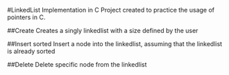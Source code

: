 #LinkedList Implementation in C
Project created to practice the usage of pointers in C.

##Create
Creates a singly linkedlist with a size defined by the user

##Insert sorted
Insert a node into the linkedlist, assuming that the linkedlist is already sorted

##Delete
Delete specific node from the linkedlist
